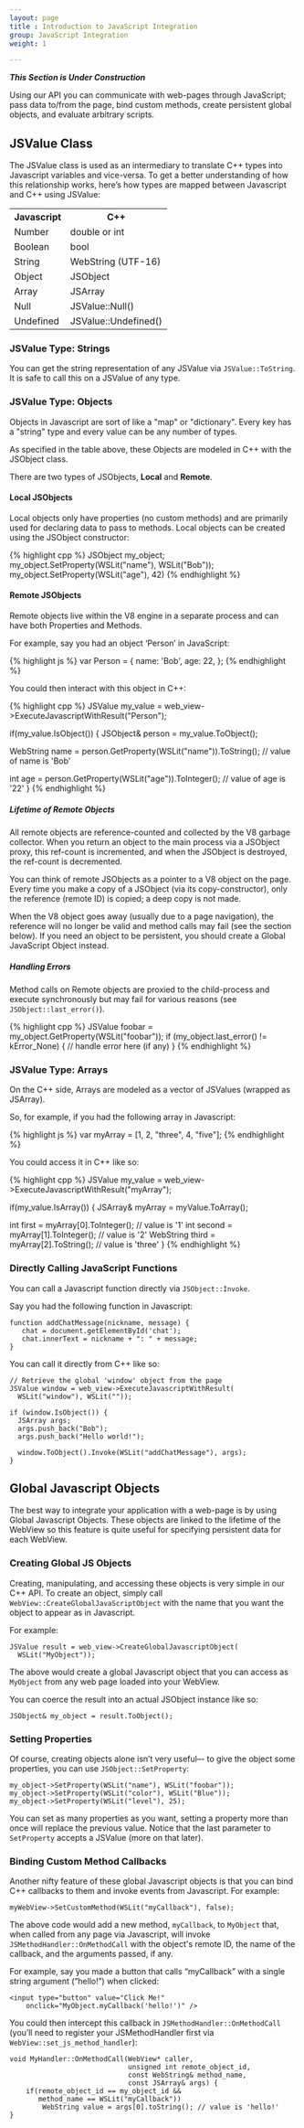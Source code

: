 ```yaml
---
layout: page
title : Introduction to JavaScript Integration
group: JavaScript Integration
weight: 1

---
```


___This Section is Under Construction___

Using our API you can communicate with web-pages through JavaScript; pass data to/from the page, bind custom methods, create persistent global objects, and evaluate arbitrary scripts.

## JSValue Class

The JSValue class is used as an intermediary to translate C++ types into Javascript variables and vice-versa. To get a better understanding of how this relationship works, here’s how types are mapped between Javascript and C++ using JSValue:

<table>
<tr><th>Javascript</th><th>C++</th></tr>
<tr><td>Number</td><td>double or int</td></tr>
<tr><td>Boolean</td><td>bool</td></tr>
<tr><td>String</td><td>WebString (UTF-16)</td></tr>
<tr><td>Object</td><td>JSObject</td></tr>
<tr><td>Array</td><td>JSArray</td></tr>
<tr><td>Null</td><td>JSValue::Null()</td></tr>
<tr><td>Undefined</td><td>JSValue::Undefined()</td></tr>
</table>


### JSValue Type: Strings

You can get the string representation of any JSValue via `JSValue::ToString`. It is safe to call this on a JSValue of any type.

### JSValue Type: Objects

Objects in Javascript are sort of like a "map" or "dictionary". Every key has a "string" type and every value can be any number of types.

As specified in the table above, these Objects are modeled in C++ with the JSObject class. 

There are two types of JSObjects, **Local** and **Remote**. 

#### Local JSObjects

Local objects only have properties (no custom methods) and are primarily used for declaring data to pass to methods. Local objects can be created using the JSObject constructor:


{% highlight cpp %}
JSObject my_object;
my_object.SetProperty(WSLit("name"), WSLit("Bob"));
my_object.SetProperty(WSLit("age"), 42)
{% endhighlight %}

#### Remote JSObjects

Remote objects live within the V8 engine in a separate process and can have both Properties and Methods.

For example, say you had an object ‘Person’ in JavaScript:

{% highlight js %}
var Person = {
   name: 'Bob',
   age: 22,
};
{% endhighlight %}
	
You could then interact with this object in C++:

{% highlight cpp %}
JSValue my_value = web_view->ExecuteJavascriptWithResult("Person");

if(my_value.IsObject()) {
  JSObject& person = my_value.ToObject();

  WebString name = person.GetProperty(WSLit("name")).ToString();
  // value of name is 'Bob'
     
  int age = person.GetProperty(WSLit("age")).ToInteger();
  // value of age is '22'
}
{% endhighlight %}

##### Lifetime of Remote Objects

All remote objects are reference-counted and collected by the V8 garbage collector. When you return an object to the main process via a JSObject proxy, this ref-count is incremented, and when the JSObject is destroyed, the ref-count is decremented.

You can think of remote JSObjects as a pointer to a V8 object on the page. Every time you make a copy of a JSObject (via its copy-constructor), only the reference (remote ID) is copied; a deep copy is not made.

When the V8 object goes away (usually due to a page navigation), the reference will no longer be valid and method calls may fail (see the section below). If you need an object to be persistent, you should create a Global JavaScript Object instead.

##### Handling Errors

Method calls on Remote objects are proxied to the child-process and execute synchronously but may fail for various reasons (see `JSObject::last_error()`).

{% highlight cpp %}
JSValue foobar = my_object.GetProperty(WSLit("foobar"));
if (my_object.last_error() != kError_None) {
  // handle error here (if any)
}
{% endhighlight %}

### JSValue Type: Arrays

On the C++ side, Arrays are modeled as a vector of JSValues (wrapped as JSArray).

So, for example, if you had the following array in Javascript:

{% highlight js %}
var myArray = [1, 2, "three", 4, "five"];
{% endhighlight %}
	
You could access it in C++ like so:

{% highlight cpp %}
JSValue my_value = web_view->ExecuteJavascriptWithResult("myArray");

if(my_value.IsArray()) {
   JSArray& myArray = myValue.ToArray();

   int first = myArray[0].ToInteger(); // value is '1'
   int second = myArray[1].ToInteger();  // value is '2'
   WebString third = myArray[2].ToString(); // value is 'three'
}
{% endhighlight %}

### Directly Calling JavaScript Functions

You can call a Javascript function directly via `JSObject::Invoke`.

Say you had the following function in Javascript:

	function addChatMessage(nickname, message) {
	   chat = document.getElementById('chat');
	   chat.innerText = nickname + ": " + message;
	}
	
You can call it directly from C++ like so:

    // Retrieve the global 'window' object from the page
	JSValue window = web_view->ExecuteJavascriptWithResult(
	  WSLit("window"), WSLit(""));
	  
	if (window.IsObject()) {
      JSArray args;
	  args.push_back("Bob");
	  args.push_back("Hello world!");
	
	  window.ToObject().Invoke(WSLit("addChatMessage"), args);
	}
	
## Global Javascript Objects

The best way to integrate your application with a web-page is by using Global Javascript Objects. These objects are linked to the lifetime of the WebView so this feature is quite useful for specifying persistent data for each WebView.

### Creating Global JS Objects

Creating, manipulating, and accessing these objects is very simple in our C++ API. To create an object, simply call `WebView::CreateGlobalJavaScriptObject` with the name that you want the object to appear as in Javascript.

For example:

	JSValue result = web_view->CreateGlobalJavascriptObject(
	  WSLit("MyObject"));
	
The above would create a global Javascript object that you can access as `MyObject` from any web page loaded into your WebView.

You can coerce the result into an actual JSObject instance like so:

    JSObject& my_object = result.ToObject();
    
### Setting Properties

Of course, creating objects alone isn’t very useful–- to give the object some properties, you can use `JSObject::SetProperty`:

	my_object->SetProperty(WSLit("name"), WSLit("foobar"));
	my_object->SetProperty(WSLit("color"), WSLit("Blue"));
	my_object->SetProperty(WSLit("level"), 25);
	
You can set as many properties as you want, setting a property more than once will replace the previous value. Notice that the last parameter to `SetProperty` accepts a JSValue (more on that later).

### Binding Custom Method Callbacks

Another nifty feature of these global Javascript objects is that you can bind C++ callbacks to them and invoke events from Javascript. For example:

	myWebView->SetCustomMethod(WSLit("myCallback"), false);

The above code would add a new method, `myCallback`, to `MyObject` that, when called from any page via Javascript, will invoke `JSMethodHandler::OnMethodCall` with the object's remote ID, the name of the callback, and the arguments passed, if any.

For example, say you made a button that calls “myCallback” with a single string argument (”hello!”) when clicked:

	<input type="button" value="Click Me!"
		onclick="MyObject.myCallback('hello!')" />
		
You could then intercept this callback in `JSMethodHandler::OnMethodCall` (you’ll need to register your JSMethodHandler first via `WebView::set_js_method_handler`):

	void MyHandler::OnMethodCall(WebView* caller,
                                 unsigned int remote_object_id, 
                                 const WebString& method_name,
                                 const JSArray& args) {
		if(remote_object_id == my_object_id &&
		   method_name == WSLit("myCallback"))
			WebString value = args[0].toString(); // value is 'hello!'
	}